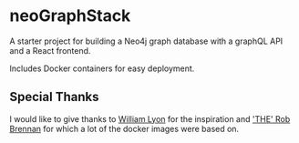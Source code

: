 # neoGraphStack

A starter project for building a Neo4j graph database with a graphQL API and a React frontend.

Includes Docker containers for easy deployment.

## Special Thanks

I would like to give thanks to [William Lyon](https://github.com/johnymontana/) for the inspiration and ['THE' Rob Brennan](https://github.com/TheRobBrennan) for which a lot of the docker images were based on.
